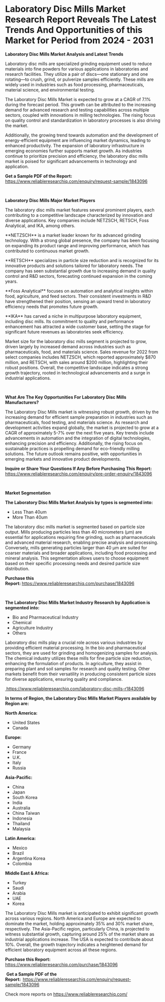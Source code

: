 <p><h1>Laboratory Disc Mills Market Research Report Reveals The Latest Trends And Opportunities of this Market for Period from 2024 - 2031</h1></p><p><strong>Laboratory Disc Mills Market Analysis and Latest Trends</strong></p>
<p><p>Laboratory disc mills are specialized grinding equipment used to reduce materials into fine powders for various applications in laboratories and research facilities. They utilize a pair of discs—one stationary and one rotating—to crush, grind, or pulverize samples efficiently. These mills are widely used in industries such as food processing, pharmaceuticals, material science, and environmental testing.</p><p>The Laboratory Disc Mills Market is expected to grow at a CAGR of 7.1% during the forecast period. This growth can be attributed to the increasing demand for advanced research and testing capabilities across multiple sectors, coupled with innovations in milling technologies. The rising focus on quality control and standardization in laboratory processes is also driving the market. </p><p>Additionally, the growing trend towards automation and the development of energy-efficient equipment are influencing market dynamics, leading to enhanced productivity. The expansion of laboratory infrastructure in emerging economies further supports market growth. As industries continue to prioritize precision and efficiency, the laboratory disc mills market is poised for significant advancements in technology and application.</p></p>
<p><strong>Get a Sample PDF of the Report:&nbsp;</strong> <a href="https://www.reliableresearchiq.com/enquiry/request-sample/1843096?utm_campaign=1129&utm_medium=2&utm_source=Github&utm_content=ia&utm_term=01012025&utm_id=laboratory-disc-mills">https://www.reliableresearchiq.com/enquiry/request-sample/1843096</a></p>
<p>&nbsp;</p>
<p><strong>Laboratory Disc Mills Major Market Players</strong></p>
<p><p>The laboratory disc mills market features several prominent players, each contributing to a competitive landscape characterized by innovation and diverse applications. Key companies include NETZSCH, RETSCH, Foss Analytical, and IKA, among others. </p><p>**NETZSCH** is a market leader known for its advanced grinding technology. With a strong global presence, the company has been focusing on expanding its product range and improving performance, which has contributed to continuous market growth. </p><p>**RETSCH** specializes in particle size reduction and is recognized for its innovative products and solutions tailored for laboratory needs. The company has seen substantial growth due to increasing demand in quality control and R&D sectors, forecasting continued expansion in the coming years.</p><p>**Foss Analytical** focuses on automation and analytical insights within food, agriculture, and feed sectors. Their consistent investments in R&D have strengthened their position, sensing an upward trend in laboratory efficiency needs that promotes future growth.</p><p>**IKA** has carved a niche in multipurpose laboratory equipment, including disc mills. Its commitment to quality and performance enhancement has attracted a wide customer base, setting the stage for significant future revenues as laboratories seek efficiency.</p><p>Market size for the laboratory disc mills segment is projected to grow, driven largely by increased demand across industries such as pharmaceuticals, food, and materials science. Sales revenue for 2022 from select companies includes NETZSCH, which reported approximately $870 million, and RETSCH, with sales around $200 million, highlighting their robust positions. Overall, the competitive landscape indicates a strong growth trajectory, rooted in technological advancements and a surge in industrial applications.</p></p>
<p>&nbsp;</p>
<p><strong>What Are The Key Opportunities For Laboratory Disc Mills Manufacturers?</strong></p>
<p><p>The Laboratory Disc Mills market is witnessing robust growth, driven by the increasing demand for efficient sample preparation in industries such as pharmaceuticals, food testing, and materials science. As research and development activities expand globally, the market is projected to grow at a CAGR of approximately 5-7% over the next five years. Key trends include advancements in automation and the integration of digital technologies, enhancing precision and efficiency. Additionally, the rising focus on sustainable practices is propelling demand for eco-friendly milling solutions. The future outlook remains positive, with opportunities in emerging markets and innovative product developments.</p></p>
<p><strong>Inquire or Share Your Questions If Any Before Purchasing This Report:</strong> <a href="https://www.reliableresearchiq.com/enquiry/pre-order-enquiry/1843096?utm_campaign=1129&utm_medium=2&utm_source=Github&utm_content=ia&utm_term=01012025&utm_id=laboratory-disc-mills">https://www.reliableresearchiq.com/enquiry/pre-order-enquiry/1843096</a></p>
<p>&nbsp;</p>
<p><strong>Market Segmentation</strong></p>
<p><strong>The Laboratory Disc Mills Market Analysis by types is segmented into:</strong></p>
<p><ul><li>Less Than 40um</li><li>More Than 40um</li></ul></p>
<p><p>The laboratory disc mills market is segmented based on particle size output. Mills producing particles less than 40 micrometers (µm) are essential for applications requiring fine grinding, such as pharmaceuticals and advanced material research, enabling precise analysis and processing. Conversely, mills generating particles larger than 40 µm are suited for coarser materials and broader applications, including food processing and mineral analysis. This segmentation allows users to choose equipment based on their specific processing needs and desired particle size distribution.</p></p>
<p><strong>Purchase this Report:&nbsp;</strong><a href="https://www.reliableresearchiq.com/purchase/1843096?utm_campaign=1129&utm_medium=2&utm_source=Github&utm_content=ia&utm_term=01012025&utm_id=laboratory-disc-mills">https://www.reliableresearchiq.com/purchase/1843096</a></p>
<p>&nbsp;</p>
<p><strong>The Laboratory Disc Mills Market Industry Research by Application is segmented into:</strong></p>
<p><ul><li>Bio and Pharmaceutical Industry</li><li>Chemical</li><li>Agriculture Industry</li><li>Others</li></ul></p>
<p><p>Laboratory disc mills play a crucial role across various industries by providing efficient material processing. In the bio and pharmaceutical sectors, they are used for grinding and homogenizing samples for analysis. The chemical industry utilizes these mills for fine particle size reduction, enhancing the formulation of products. In agriculture, they assist in preparing plant and soil samples for research and quality testing. Other markets benefit from their versatility in producing consistent particle sizes for diverse applications, ensuring quality and compliance.</p></p>
<p><a href="https://www.reliableresearchiq.com/laboratory-disc-mills-r1843096?utm_campaign=1129&utm_medium=2&utm_source=Github&utm_content=ia&utm_term=01012025&utm_id=laboratory-disc-mills">&nbsp;https://www.reliableresearchiq.com/laboratory-disc-mills-r1843096</a></p>
<p><strong>In terms of Region, the Laboratory Disc Mills Market Players available by Region are:</strong></p>
<p>
    <p> <strong> North America: </strong>
        <ul>
            <li>United States</li>
            <li>Canada</li>
        </ul>
        </p> 
    <p> <strong> Europe: </strong>
        <ul>
            <li>Germany</li>
            <li>France</li>
            <li>U.K.</li>
            <li>Italy</li>
            <li>Russia</li>
        </ul>
        </p> 
    <p> <strong> Asia-Pacific: </strong>
        <ul>
            <li>China</li>
            <li>Japan</li>
            <li>South Korea</li>
            <li>India</li>
            <li>Australia</li>
            <li>China Taiwan</li>
            <li>Indonesia</li>
            <li>Thailand</li>
            <li>Malaysia</li>
        </ul>
        </p> 
    <p> <strong> Latin America: </strong>
        <ul>
            <li>Mexico</li>
            <li>Brazil</li>
            <li>Argentina Korea</li>
            <li>Colombia</li>
        </ul>
        </p> 
    <p> <strong> Middle East & Africa: </strong>
        <ul>
            <li>Turkey</li>
            <li>Saudi</li>
            <li>Arabia</li>
            <li>UAE</li>
            <li>Korea</li>
        </ul>
    </p>
    </p>
<p><p>The Laboratory Disc Mills market is anticipated to exhibit significant growth across various regions. North America and Europe are expected to dominate the market, holding approximately 35% and 30% market share, respectively. The Asia-Pacific region, particularly China, is projected to witness substantial growth, capturing around 25% of the market share as industrial applications increase. The USA is expected to contribute about 10%. Overall, the growth trajectory indicates a heightened demand for efficient laboratory equipment across all these regions.</p></p>
<p><strong>Purchase this Report: </strong><a href="https://www.reliableresearchiq.com/purchase/1843096?utm_campaign=1129&utm_medium=2&utm_source=Github&utm_content=ia&utm_term=01012025&utm_id=laboratory-disc-mills">https://www.reliableresearchiq.com/purchase/1843096</a></p>
<p>&nbsp;<strong>Get a Sample PDF of the Report:&nbsp;&nbsp;</strong><a href="https://www.reliableresearchiq.com/enquiry/request-sample/1843096?utm_campaign=1129&utm_medium=2&utm_source=Github&utm_content=ia&utm_term=01012025&utm_id=laboratory-disc-mills">https://www.reliableresearchiq.com/enquiry/request-sample/1843096</a></p>
<p><strong></strong></p>
<p>Check more reports on <a href="https://www.reliableresearchiq.com/?utm_campaign=1129&utm_medium=2&utm_source=Github&utm_content=ia&utm_term=01012025&utm_id=laboratory-disc-mills">https://www.reliableresearchiq.com/</a></p>